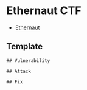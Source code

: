 # Ethernaut CTF

* [Ethernaut](https://ethernaut.openzeppelin.com)

## Template

```
## Vulnerability

## Attack

## Fix
```

